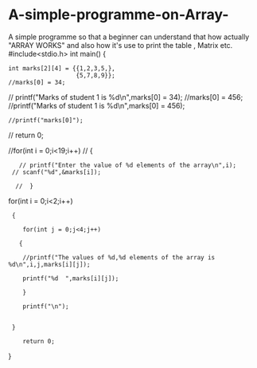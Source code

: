 # A-simple-programme-on-Array-
A simple programme so that a beginner can understand that how actually "ARRAY WORKS" and also how it's use to print the table , Matrix etc. 
#include<stdio.h>
int main()
{
  
    int marks[2][4] = {{1,2,3,5,},
                       {5,7,8,9}};
    //marks[0] = 34;
   // printf("Marks of student 1 is %d\n",marks[0] = 34);
    //marks[0] = 456;
    //printf("Marks of student 1 is %d\n",marks[0] = 456);
    
    //printf("marks[0]");
    
   // return 0;
   
   //for(int i = 0;i<19;i++)
    // {
       
       // printf("Enter the value of %d elements of the array\n",i);
     // scanf("%d",&marks[i]);
        
      //  }
    
   for(int i = 0;i<2;i++)
     
     {
        
        for(int j = 0;j<4;j++)
        
       {
        
        //printf("The values of %d,%d elements of the array is %d\n",i,j,marks[i][j]);
        
        printf("%d  ",marks[i][j]);
        
        }
        
        printf("\n");
        
     
     }   
          
        return 0;
        
}    
